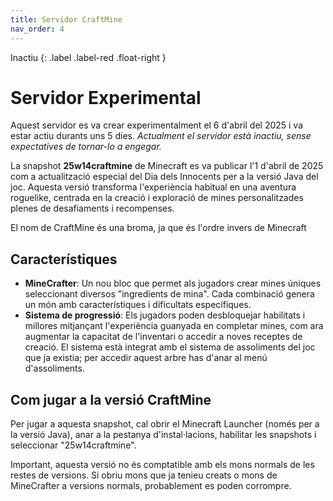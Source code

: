 ```yaml
---
title: Servidor CraftMine
nav_order: 4
---
```


Inactiu 
{: .label .label-red .float-right }
# Servidor Experimental


Aquest servidor es va crear experimentalment el 6 d'abril del 2025 i va estar actiu durants uns 5 dies. _Actualment el servidor està inactiu, sense expectatives de tornar-lo a engegar._


La snapshot **25w14craftmine** de Minecraft es va publicar l'1 d'abril de 2025 com a actualització especial del Dia dels Innocents per a la versió Java del joc. Aquesta versió transforma l'experiència habitual en una aventura roguelike, centrada en la creació i exploració de mines personalitzades plenes de desafiaments i recompenses. 

El nom de CraftMine és una broma, ja que és l'ordre invers de Minecraft

## Característiques

- **MineCrafter**: Un nou bloc que permet als jugadors crear mines úniques seleccionant diversos "ingredients de mina". Cada combinació genera un món amb característiques i dificultats específiques.
- **Sistema de progressió**: Els jugadors poden desbloquejar habilitats i millores mitjançant l'experiència guanyada en completar mines, com ara augmentar la capacitat de l'inventari o accedir a noves receptes de creació. El sistema està integrat amb el sistema de assoliments del joc que ja existia; per accedir aquest arbre has d'anar al menú d'assoliments.

## Com jugar a la versió CraftMine

Per jugar a aquesta snapshot, cal obrir el Minecraft Launcher (només per a la versió Java), anar a la pestanya d'instal·lacions, habilitar les snapshots i seleccionar "25w14craftmine". 

Important, aquesta versió no és comptatible amb els mons normals de les restes de versions. Si obriu mons que ja tenieu creats o mons de MineCrafter a versions normals, probablement es poden corrompre.